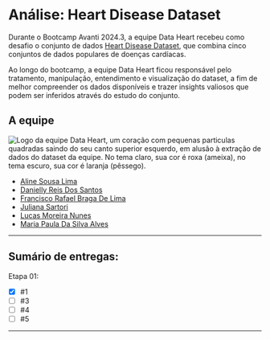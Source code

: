 # Análise: Heart Disease Dataset

Durante o Bootcamp Avanti 2024.3, a equipe Data Heart recebeu como desafio o conjunto de dados [Heart Disease Dataset](https://www.kaggle.com/datasets/mexwell/heart-disease-dataset), que combina cinco conjuntos de dados populares de doenças cardíacas. 

Ao longo do bootcamp, a equipe Data Heart ficou responsável pelo tratamento, manipulação, entendimento e visualização do dataset, a fim de melhor compreender os dados disponíveis e trazer insights valiosos que podem ser inferidos através do estudo do conjunto.

## A equipe
<picture>
  <source media="(prefers-color-scheme: dark)" srcset="assets/img/logo_dark.png">
  <source media="(prefers-color-scheme: light)" srcset="assets/img/logo_light.png">
  <img alt="Logo da equipe Data Heart, um coração com pequenas particulas quadradas saindo do seu canto superior esquerdo, em alusão à extração de dados do dataset da equipe. No tema claro, sua cor é roxa (ameixa), no tema escuro, sua cor é laranja (pêssego)." src="../assets/img/logo_dark.png">
</picture>

- [Aline Sousa Lima](https://github.com/ninesousa)
- [Danielly Reis Dos Santos](https://github.com/DaniellyR)
- [Francisco Rafael Braga De Lima](https://github.com/couldbeElex)
- [Juliana Sartori](https://github.com/VerseMM)
- [Lucas Moreira Nunes](https://github.com/lmnunes2002)
- [Maria Paula Da Silva Alves](https://github.com/mpaulas)

---

## Sumário de entregas:

Etapa 01:
- [x] #1
- [ ] #3
- [ ] #4
- [ ] #5

---

